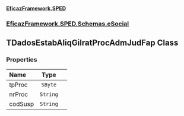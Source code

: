 #### [EficazFramework.SPED](EficazFrameworkSPED.md 'EficazFramework SPED')
### [EficazFramework.SPED.Schemas.eSocial](EficazFramework.SPED.Schemas.eSocial.md 'EficazFramework.SPED.Schemas.eSocial')

## TDadosEstabAliqGilratProcAdmJudFap Class
### Properties

| Name | Type | |
| :--- | :---: | :--- |
| tpProc | `SByte` |  |
| nrProc | `String` |  |
| codSusp | `String` |  |

